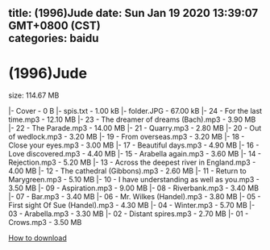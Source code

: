 
title: (1996)Jude
date: Sun Jan 19 2020 13:39:07 GMT+0800 (CST)    
categories: baidu
---

# (1996)Jude
size: 114.67 MB
 
 
|- Cover - 0 B
|- spis.txt - 1.00 kB
|- folder.JPG - 67.00 kB
|- 24 - For the last time.mp3 - 12.10 MB
|- 23 - The dreamer of dreams (Bach).mp3 - 3.90 MB
|- 22 - The Parade.mp3 - 14.00 MB
|- 21 - Quarry.mp3 - 2.80 MB
|- 20 - Out of wedlock.mp3 - 3.20 MB
|- 19 - From overseas.mp3 - 3.20 MB
|- 18 - Close your eyes.mp3 - 3.00 MB
|- 17 - Beautiful days.mp3 - 4.90 MB
|- 16 - Love discovered.mp3 - 4.40 MB
|- 15 - Arabella again.mp3 - 3.60 MB
|- 14 - Rejection.mp3 - 5.20 MB
|- 13 - Across the deepest river in England.mp3 - 4.00 MB
|- 12 - The cathedral (Gibbons).mp3 - 2.60 MB
|- 11 - Return to Marygreen.mp3 - 5.10 MB
|- 10 - I have understanding as well as you.mp3 - 3.50 MB
|- 09 - Aspiration.mp3 - 9.00 MB
|- 08 - Riverbank.mp3 - 3.40 MB
|- 07 - Bar.mp3 - 3.40 MB
|- 06 - Mr. Wilkes (Handel).mp3 - 3.80 MB
|- 05 - First sight Of Sue (Handel).mp3 - 4.30 MB
|- 04 - Winter.mp3 - 5.70 MB
|- 03 - Arabella.mp3 - 3.30 MB
|- 02 - Distant spires.mp3 - 2.70 MB
|- 01 - Crows.mp3 - 3.50 MB

[How to download](https://bpcam.bemobtrk.com/go/2ceec3aa-1ca2-46d6-b9ff-aaa5c184517c?jno=2654)